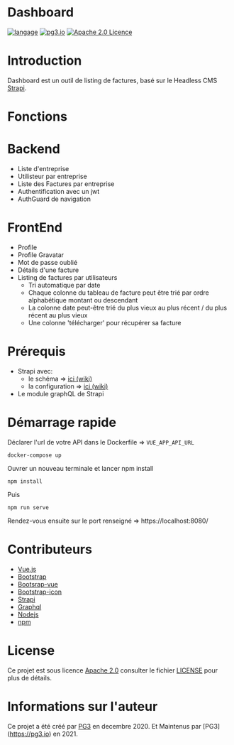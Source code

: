 Dashboard
===
[![langage](https://img.shields.io/badge/Langage-vue.js-green.svg)](https://vuejs.org/)
[![pg3.io](https://img.shields.io/badge/made%20by-PG3-orange.svg)](https://twitter.com/pg3io/)
[![Apache 2.0 Licence](https://img.shields.io/hexpm/l/plug.svg)](LICENCE)

# Introduction
Dashboard est un outil de listing de factures, basé sur le Headless CMS [Strapi](https://github.com/strapi/strapi).

# Fonctions

# Backend
* Liste d'entreprise
* Utilisteur par entreprise
* Liste des Factures par entreprise
* Authentification avec un jwt
* AuthGuard de navigation


# FrontEnd
* Profile
* Profile Gravatar
* Mot de passe oublié
* Détails d'une facture
* Listing de factures par utilisateurs
    * Tri automatique par date
    * Chaque colonne du tableau de facture peut être trié par ordre alphabétique montant ou descendant
    * La colonne date peut-être trié du plus vieux au plus récent / du plus récent au plus vieux
    * Une colonne 'télécharger' pour récupérer sa facture


# Prérequis
* Strapi avec:
  * le schéma => [ici (wiki)](https://github.com/pg3io/dashboard3/wiki/Strapi-sch%C3%A9ma)
  * la configuration => [ici (wiki)](https://github.com/pg3io/dashboard3/wiki/Strapi-configuration)
* Le module graphQL de Strapi


# Démarrage rapide
Déclarer l'url de votre API dans le Dockerfile => ``VUE_APP_API_URL``
```
docker-compose up
```
Ouvrer un nouveau terminale et lancer npm install
```
npm install
```
Puis
```
npm run serve
```
Rendez-vous ensuite sur le port renseigné => https://localhost:8080/


# Contributeurs

* [Vue.js](https://vuejs.org/)
* [Bootstrap](https://getbootstrap.com/)
* [Bootsrap-vue](https://bootstrap-vue.org/)
* [Bootstrap-icon](https://icons.getbootstrap.com/)
* [Strapi](https://github.com/strapi/strapi)
* [Graphql](https://graphql.org/)
* [Nodejs](https://nodejs.org/en/)
* [npm](https://www.npmjs.com/)

# License
Ce projet est sous licence [Apache 2.0](https://www.apache.org/licenses/LICENSE-2.0) consulter le fichier [LICENSE](LICENSE) pour plus de détails.

# Informations sur l'auteur
Ce projet a été créé par [PG3](https://pg3.io) en decembre 2020.
Et Maintenus par [PG3] (https://pg3.io) en 2021.
